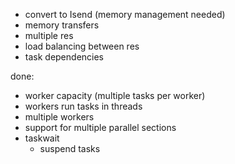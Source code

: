 - convert to Isend (memory management needed)
- memory transfers
- multiple res
- load balancing between res
- task dependencies

done:
+ worker capacity (multiple tasks per worker)
+ workers run tasks in threads
+ multiple workers
+ support for multiple parallel sections
+ taskwait
  + suspend tasks
